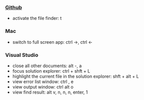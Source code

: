 ### [Github](https://help.github.com/articles/using-keyboard-shortcuts/)

* activate the file finder: t 


### Mac

* switch to full screen app: ctrl ->, ctrl <-


### Visual Studio

* close all other documents: alt -,  a
* focus solution explorer: ctrl + shft + L
* highlight the current file in the solution explorer: shft + alt + L
* view error list window: ctrl \, e
* view output window: ctrl alt o
* view find result: alt v, n, n, n, enter, 1
